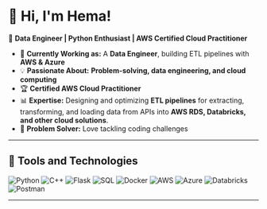 # 👋 Hi, I'm Hema! 
🚀 **Data Engineer | Python Enthusiast | AWS Certified Cloud Practitioner**

- 🔭 **Currently Working as:** A **Data Engineer**, building ETL pipelines with **AWS & Azure**  
- 💡 **Passionate About:** **Problem-solving, data engineering, and cloud computing**  
- 🏆 **Certified AWS Cloud Practitioner**  
- 📊 **Expertise:** Designing and optimizing **ETL pipelines** for extracting, transforming, and loading data from APIs into **AWS RDS, Databricks, and other cloud solutions**.
- 🎯 **Problem Solver:** Love tackling coding challenges
---

## 🚀 Tools and Technologies
![Python](https://img.shields.io/badge/Python-3776AB?style=for-the-badge&logo=python&logoColor=white)
![C++](https://img.shields.io/badge/C++-00599C?style=for-the-badge&logo=cplusplus&logoColor=white)
![Flask](https://img.shields.io/badge/Flask-000000?style=for-the-badge&logo=flask&logoColor=white)
![SQL](https://img.shields.io/badge/SQL-4479A1?style=for-the-badge&logo=mysql&logoColor=white)
![Docker](https://img.shields.io/badge/Docker-2496ED?style=for-the-badge&logo=docker&logoColor=white)
![AWS](https://img.shields.io/badge/AWS-FF9900?style=for-the-badge&logo=amazonaws&logoColor=white)
![Azure](https://img.shields.io/badge/Azure-0078D4?style=for-the-badge&logo=microsoftazure&logoColor=white)
![Databricks](https://img.shields.io/badge/Databricks-FF3621?style=for-the-badge&logo=databricks&logoColor=white)
![Postman](https://img.shields.io/badge/Postman-FF6C37?style=for-the-badge&logo=postman&logoColor=white)

---
